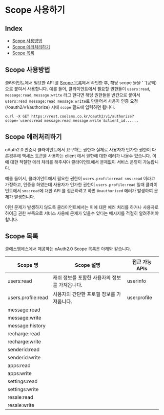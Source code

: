 # Scope 사용하기

## Index

* [Scope 사용방법](scope.md#scope-사용방법)
* [Scope 에러처리하기](scope.md#scope-에러처리하기)
* [Scope 목록](scope.md#scope-목록)

## Scope 사용방법

클라이언트에서 필요한 API 를 [Scope 목록](scope.md#scope-목록)에서 확인한 후, 해당 scope 들을 ' '\(공백\) 으로 붙여서 사용합니다. 예를 들어, 클라이언트에서 필요할 권한들이 `users:read`, `message:read`, `message:write` 라고 한다면 해당 권한들을 빈칸으로 붙여서 `users:read message:read message:write`로 만들어서 사용자 인증 요청\(/oauth2/v1/authorize\) 시에 `scope` 필드에 입력하면 됩니다.

```text
curl -X GET https://rest.coolsms.co.kr/oauth2/v1/authorize?scope=`users:read message:read message:write`&client_id......
```

## Scope 에러처리하기

oAuth2.0 인증시 클라이언트에서 요구하는 권한과 실제로 사용자가 인가한 권한이 다른경우에 액세스 토큰을 사용하는 client 에서 권한에 대한 에러가 나올수 있습니다. 이에 대한 적절한 에러 처리를 해주셔야 클라이언트에서 문제없이 서비스 운영이 가능합니다.

예를 들어서, 클라이언트에서 필요한 권한이 `users.profile:read sms:read` 이라고 가정하고, 인증을 하였는데 사용자가 인가한 권한이 `users.profile:read` 일때 클라이언트에서 `sms:read`에 대한 API 를 접근하려고 하면 `Unauthorized` 에러가 발생하여 문제가 발생합니다.

이런 문제가 발생하지 않도록 클라이언트에서는 이에 대한 에러 처리를 하거나 사용자로 하여금 권한 부족으로 서비스 사용에 문제가 있을수 있다는 메시지를 적절히 알려주어야 합니다.

## Scope 목록

쿨에스엠에스에서 제공하는 oAuth2.0 Scope 목록은 아래와 같습니다.

| Scope 명 | Scope 설명 | 접근 가능 APIs |
| --- | --- | --- |
| users:read | 캐쉬 정보를 포함한 사용자의 정보를 가져옵니다. | userinfo |
| users.profile:read | 사용자의 간단한 프로필 정보를 가져옵니다. | userprofile |
| message:read |  |  |
| message:write |  |  |
| message:history |  |  |
| recharge:read |  |  |
| recharge:write |  |  |
| senderid:read |  |  |
| senderid:write |  |  |
| apps:read |  |  |
| apps:write |  |  |
| settings:read |  |  |
| settings:write |  |  |
| resale:read |  |  |
| resale:write |  |  |


